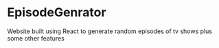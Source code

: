 # EpisodeGenrator
Website built using React to generate random episodes of tv shows plus some other features
